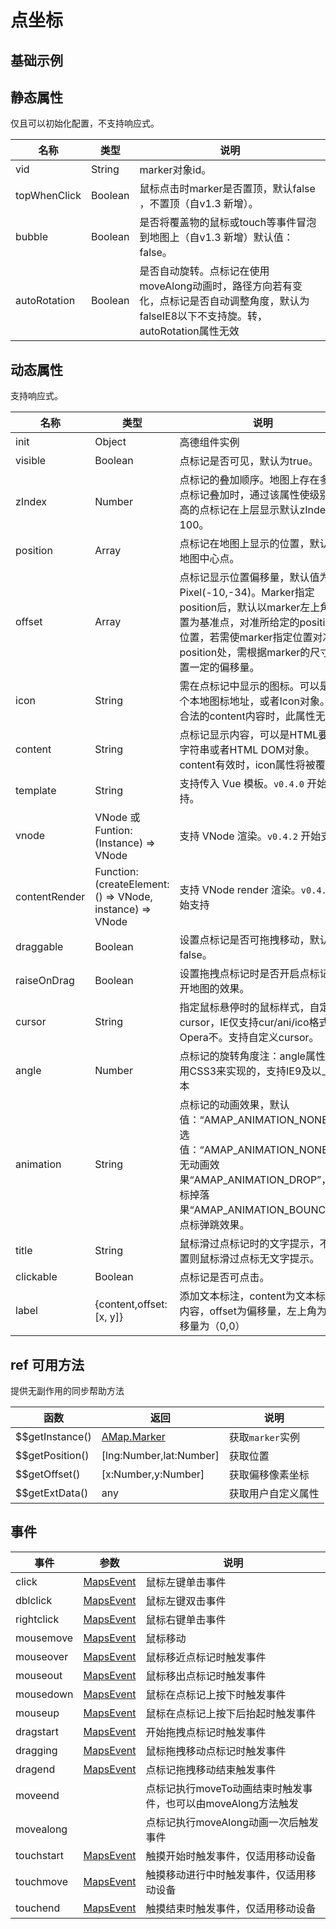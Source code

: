 # 点坐标

## 基础示例

<vuep template="#example"></vuep>

<script v-pre type="text/x-template" id="example">

  <template>
    <div class="amap-page-container">
      <el-amap vid="amapDemo" :zoom="zoom" :center="center" class="amap-demo">
        <el-amap-marker vid="component-marker" :position="componentMarker.position" :content-render="componentMarker.contentRender" ></el-amap-marker>
        <el-amap-marker v-for="(marker, index) in markers" :position="marker.position" :events="marker.events" :visible="marker.visible" :draggable="marker.draggable" :vid="index"></el-amap-marker>
      </el-amap>
      <div class="toolbar">
        <button type="button" name="button" v-on:click="toggleVisible">toggle first marker</button>
        <button type="button" name="button" v-on:click="changePosition">change position</button>
        <button type="button" name="button" v-on:click="chnageDraggle">change draggle</button>
        <button type="button" name="button" v-on:click="addMarker">add marker</button>
        <button type="button" name="button" v-on:click="removeMarker">remove marker</button>
      </div>
    </div>
  </template>

  <style>
    .amap-demo {
      height: 300px;
    }
  </style>

  <script>
    const exampleComponents = {
      props: ['text'],
      template: `<div>text from  parent: {{text}}</div>`
    }
    module.exports = {
      name: 'amap-page',
      data() {
        return {
          count: 1,
          slotStyle: {
            padding: '2px 8px',
            background: '#eee',
            color: '#333',
            border: '1px solid #aaa'
          },
          zoom: 14,
          center: [121.5273285, 31.21515044],
          markers: [
            {
              position: [121.5273285, 31.21515044],
              events: {
                click: () => {
                  alert('click marker');
                },
                dragend: (e) => {
                  console.log('---event---: dragend')
                  this.markers[0].position = [e.lnglat.lng, e.lnglat.lat];
                }
              },
              visible: true,
              draggable: false,
              template: '<span>1</span>'
            }
          ],
          renderMarker: {
            position: [121.5273285, 31.21715058],
            contentRender: (h, instance) => {
              // if use jsx you can write in this
              // return <div style={{background: '#80cbc4', whiteSpace: 'nowrap', border: 'solid #ddd 1px', color: '#f00'}} onClick={() => ...}>marker inner text</div>
              return h(
                'div',
                {
                  style: {background: '#80cbc4', whiteSpace: 'nowrap', border: 'solid #ddd 1px', color: '#f00'},
                  on: {
                    click: () => {
                      const position = this.renderMarker.position;
                      this.renderMarker.position = [position[0] + 0.002, position[1] - 0.002];
                    }
                  }
                },
                ['marker inner text']
              )
            }
          },
          componentMarker: {
            position: [121.5273285, 31.21315058],
            contentRender: (h, instance) => h(exampleComponents,{style: {backgroundColor: '#fff'}, props: {text: 'father is here'}}, ['xxxxxxx'])
          },
          slotMarker: {
            position: [121.5073285, 31.21715058]
          }
        };
      },
      methods: {
        onClick() {
          this.count += 1;
        },
        changePosition() {
          let position = this.markers[0].position;
          this.markers[0].position = [position[0] + 0.002, position[1] - 0.002];
        },
        chnageDraggle() {
          let draggable = this.markers[0].draggable;
          this.markers[0].draggable = !draggable;
        },
        toggleVisible() {
          let visableVar = this.markers[0].visible;
          this.markers[0].visible = !visableVar;
        },
        addMarker() {
          let marker = {
            position: [121.5273285 + (Math.random() - 0.5) * 0.02, 31.21515044 + (Math.random() - 0.5) * 0.02]
          };
          this.markers.push(marker);
        },
        removeMarker() {
          if (!this.markers.length) return;
          this.markers.splice(this.markers.length - 1, 1);
        }
      }
    };
  </script>

</script>


## 静态属性
仅且可以初始化配置，不支持响应式。

名称 | 类型 | 说明
---|---|---|
vid | String | marker对象id。
topWhenClick | Boolean | 鼠标点击时marker是否置顶，默认false ，不置顶（自v1.3 新增）。
bubble | Boolean | 是否将覆盖物的鼠标或touch等事件冒泡到地图上（自v1.3 新增）默认值：false。
autoRotation | Boolean | 是否自动旋转。点标记在使用moveAlong动画时，路径方向若有变化，点标记是否自动调整角度，默认为falseIE8以下不支持旋。转，autoRotation属性无效

## 动态属性
支持响应式。

名称 | 类型 | 说明
---|---|---|
init | Object | 高德组件实例
visible | Boolean | 点标记是否可见，默认为true。
zIndex | Number | 点标记的叠加顺序。地图上存在多个点标记叠加时，通过该属性使级别较高的点标记在上层显示默认zIndex：100。
position | Array | 点标记在地图上显示的位置，默认为地图中心点。
offset | Array | 点标记显示位置偏移量，默认值为Pixel(-10,-34)。Marker指定position后，默认以marker左上角位置为基准点，对准所给定的position位置，若需使marker指定位置对准在position处，需根据marker的尺寸设置一定的偏移量。
icon | String | 需在点标记中显示的图标。可以是一个本地图标地址，或者Icon对象。有合法的content内容时，此属性无效。
content | String | 点标记显示内容，可以是HTML要素字符串或者HTML DOM对象。content有效时，icon属性将被覆盖。
template | String | 支持传入 Vue 模板。`v0.4.0` 开始支持。
vnode | VNode 或 Funtion: (Instance) => VNode | 支持 VNode 渲染。`v0.4.2` 开始支持
contentRender | Function: (createElement: () => VNode, instance) => VNode | 支持 VNode render 渲染。`v0.4.3` 开始支持
draggable | Boolean | 设置点标记是否可拖拽移动，默认为false。
raiseOnDrag | Boolean | 设置拖拽点标记时是否开启点标记离开地图的效果。
cursor | String | 指定鼠标悬停时的鼠标样式，自定义cursor，IE仅支持cur/ani/ico格式，Opera不。支持自定义cursor。
angle | Number | 点标记的旋转角度注：angle属性是使用CSS3来实现的，支持IE9及以上版本
animation | String | 点标记的动画效果，默认值：“AMAP_ANIMATION_NONE”可选值：“AMAP_ANIMATION_NONE”，无动画效果“AMAP_ANIMATION_DROP”，点标掉落果“AMAP_ANIMATION_BOUNCE”，点标弹跳效果。
title | String | 鼠标滑过点标记时的文字提示，不设置则鼠标滑过点标无文字提示。
clickable | Boolean | 点标记是否可点击。
label | {content,offset: [x, y]} | 添加文本标注，content为文本标注的内容，offset为偏移量，左上角为偏移量为（0,0）

## ref 可用方法
提供无副作用的同步帮助方法

函数 | 返回 | 说明
---|---|---|
$$getInstance() | [AMap.Marker](http://lbs.amap.com/api/javascript-api/reference/overlay#Marker) | 获取`marker`实例
$$getPosition() | [lng:Number,lat:Number] | 获取位置
$$getOffset()   |  [x:Number,y:Number]    | 获取偏移像素坐标
$$getExtData()   | any | 获取用户自定义属性

## 事件

事件 | 参数 | 说明
---|---|---|
click | [MapsEvent](http://lbs.amap.com/api/javascript-api/reference/event/#MapsEvent) | 鼠标左键单击事件
dblclick | [MapsEvent](http://lbs.amap.com/api/javascript-api/reference/event/#MapsEvent) | 鼠标左键双击事件
rightclick | [MapsEvent](http://lbs.amap.com/api/javascript-api/reference/event/#MapsEvent) | 鼠标右键单击事件
mousemove | [MapsEvent](http://lbs.amap.com/api/javascript-api/reference/event/#MapsEvent) | 鼠标移动
mouseover | [MapsEvent](http://lbs.amap.com/api/javascript-api/reference/event/#MapsEvent) | 鼠标移近点标记时触发事件
mouseout | [MapsEvent](http://lbs.amap.com/api/javascript-api/reference/event/#MapsEvent) | 鼠标移出点标记时触发事件
mousedown | [MapsEvent](http://lbs.amap.com/api/javascript-api/reference/event/#MapsEvent) | 鼠标在点标记上按下时触发事件
mouseup | [MapsEvent](http://lbs.amap.com/api/javascript-api/reference/event/#MapsEvent) | 鼠标在点标记上按下后抬起时触发事件
dragstart | [MapsEvent](http://lbs.amap.com/api/javascript-api/reference/event/#MapsEvent) | 开始拖拽点标记时触发事件
dragging | [MapsEvent](http://lbs.amap.com/api/javascript-api/reference/event/#MapsEvent) | 鼠标拖拽移动点标记时触发事件
dragend | [MapsEvent](http://lbs.amap.com/api/javascript-api/reference/event/#MapsEvent) | 点标记拖拽移动结束触发事件
moveend |  | 点标记执行moveTo动画结束时触发事件，也可以由moveAlong方法触发
movealong |  | 点标记执行moveAlong动画一次后触发事件
touchstart | [MapsEvent](http://lbs.amap.com/api/javascript-api/reference/event/#MapsEvent) | 触摸开始时触发事件，仅适用移动设备
touchmove | [MapsEvent](http://lbs.amap.com/api/javascript-api/reference/event/#MapsEvent) | 触摸移动进行中时触发事件，仅适用移动设备
touchend | [MapsEvent](http://lbs.amap.com/api/javascript-api/reference/event/#MapsEvent) | 触摸结束时触发事件，仅适用移动设备
